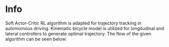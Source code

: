 # Info
Soft Actor-Critic RL algorithm is adapted for trajectory tracking in automomous driving. Kinematic bicycle model is utilized for longitudinal and lateral controllers to generate optimal trajectory. The flow of the given algorithm can be seen below:
